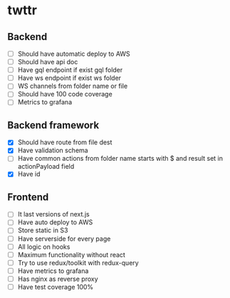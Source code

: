 # twttr

## Backend
- [ ] Should have automatic deploy to AWS
- [ ] Should have api doc
- [ ] Have gql endpoint if exist gql folder
- [ ] Have ws endpoint if exist ws folder
- [ ] WS channels from folder name or file
- [ ] Should have 100 code coverage
- [ ] Metrics to grafana

## Backend framework

- [x] Should have route from file dest
- [x] Have validation schema
- [ ] Have common actions from folder name starts with $ and result set in actionPayload field
- [x] Have id

## Frontend

- [ ] It last versions of next.js
- [ ] Have auto deploy to AWS
- [ ] Store static in S3
- [ ] Have serverside for every page
- [ ] All logic on hooks
- [ ] Maximum functionality without react
- [ ] Try to use redux/toolkit with redux-query
- [ ] Have metrics to grafana
- [ ] Has nginx as reverse proxy
- [ ] Have test coverage 100%
